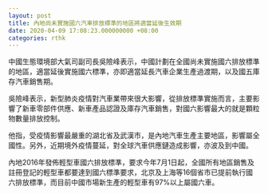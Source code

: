 ```yaml
---
layout: post
title: 內地尚未實施國六汽車排放標準的地區將適當延後生效期
date: 2020-04-09 17:08:23.000000000 +08:00
categories: rthk
---
```


中國生態環境部大氣司副司長吳險峰表示，中國計劃在全國尚未實施國六排放標準的地區，適當延後實施國六標準，亦即適當延長汽車企業生產過渡期，以及國五庫存汽車銷售期。

吳險峰表示，新型肺炎疫情對汽車業帶來很大影響，從排放標準實施而言，主要影響了新車零部件供應、新車產品認證及庫存汽車銷售，對國六影響最大的就是顆粒物數量排放控制。

他指，受疫情影響最嚴重的湖北省及武漢市，是內地汽車生產主要地區，影響屬全國性。另外，近期境外疫情蔓延，對全球汽車供應鏈造成影響，亦波及到中國。

內地2016年發佈輕型車國六排放標準，要求今年7月1日起，全國所有地區銷售及註冊登記的輕型車都要達到國六標準要求，北京及上海等16個省市已提前執行國六排放標準，而目前中國市場新生產的輕型車有97%以上屬國六車。
